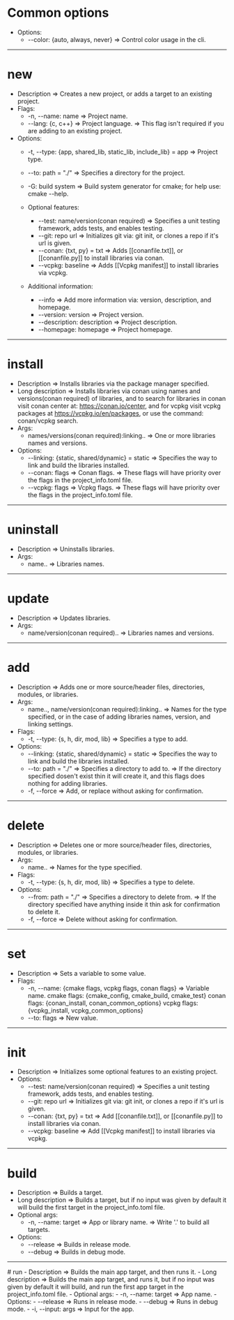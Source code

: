 # Common options
- Options:
	- --color: {auto, always, never} => Control color usage in the cli.
---
# new
- Description => Creates a new project, or adds a target to an existing project.
- Flags:
	- -n, --name: name => Project name.
	- --lang: {c, c++} => Project language.
	=> This flag isn't required if you are adding to an existing project.
- Options:
	- -t, --type: {app, shared_lib, static_lib, include_lib} = app => Project type.
	- --to: path = "./" => Specifies a directory for the project.
	- -G: build system => Build system generator for cmake; for help use: cmake --help. 
		
	- Optional features:
		- --test: name/version(conan required) => Specifies a unit testing framework, adds tests, and enables testing.
		- --git: repo url => Initializes git via: git init, or clones a repo if it's url is given.
		- --conan: {txt, py} = txt => Adds [[conanfile.txt]], or [[conanfile.py]] to install libraries via conan.
		- --vcpkg: baseline => Adds [[Vcpkg manifest]] to install libraries via vcpkg.
		
	- Additional information:
		- --info => Add more information via: version, description, and homepage. 
		- --version: version => Project version.
		- --description: description => Project description. 
		- --homepage: homepage => Project homepage.
---
# install
- Description => Installs libraries via the package manager specified.  
- Long description => Installs libraries via conan using names and versions(conan required) of libraries, and to search for libraries in conan visit conan center at: https://conan.io/center, and for vcpkg visit vcpkg packages at https://vcpkg.io/en/packages, or use the command: conan/vcpkg search.
- Args:
	- names/versions(conan required):linking.. => One or more libraries names and versions. 
- Options:
	- --linking: {static, shared/dynamic} = static => Specifies the way to link and build the libraries installed. 
	- --conan: flags => Conan flags.
	=> These flags will have priority over the flags in the project_info.toml file.
	- --vcpkg: flags => Vcpkg flags.
    => These flags will have priority over the flags in the project_info.toml file.
---
# uninstall
- Description => Uninstalls libraries.
- Args: 
	- name.. => Libraries names.
---
# update
- Description => Updates libraries.
- Args: 
	- name/version(conan required).. => Libraries names and versions.
---
# add
- Description => Adds one or more source/header files, directories, modules, or libraries.
- Args:
	- name.., name/version(conan required):linking.. => Names for the type specified, or in the case of adding libraries names, version, and linking settings.
- Flags:
	- -t, --type: {s, h, dir, mod, lib} => Specifies a type to add.
- Options:
	- --linking: {static, shared/dynamic} = static => Specifies the way to link and build the libraries installed. 
	- --to: path = "./" => Specifies a directory to add to. 
	=> If the directory specified dosen't exist thin it will create it, and this flags does nothing for adding libraries.
	- -f, --force => Add, or replace without asking for confirmation.
---
# delete
- Description => Deletes one or more source/header files, directories, modules, or libraries.
- Args:	
	- name.. => Names for the type specified.
- Flags:
	- -t, --type: {s, h, dir, mod, lib} => Specifies a type to delete.
- Options:
	- --from: path = "./" => Specifies a directory to delete from. 
	=> If the directory specified have anything inside it thin ask for confirmation to delete it.
	- -f, --force => Delete without asking for confirmation.
---
# set
- Description => Sets a variable to some value.
- Flags:
	- -n, --name: {cmake flags, vcpkg flags, conan flags} => Variable name. 
	cmake flags: {cmake_config, cmake_build, cmake_test}
	conan flags: {conan_install, conan_common_options}
	vcpkg flags: {vcpkg_install, vcpkg_common_options}
	- --to: flags => New value.
---
# init
- Description => Initializes some optional features to an existing project.  
- Options:
	- --test: name/version(conan required) => Specifies a unit testing framework, adds tests, and enables testing.
	- --git: repo url => Initializes git via: git init, or clones a repo if it's url is given.
	- --conan: {txt, py} = txt => Add [[conanfile.txt]], or [[conanfile.py]] to install libraries via conan.
	- --vcpkg: baseline => Add [[Vcpkg manifest]] to install libraries via vcpkg.
---
# build 
- Description => Builds a target.
- Long description => Builds a target, but if no input was given by default it will build the first target in the project_info.toml file.
- Optional args:
	- -n, --name: target => App or library name. 
	=> Write '.' to build all targets.
- Options:
	- --release => Builds in release mode. 
	- --debug => Builds in debug mode.

<hr>
# run 
- Description => Builds the main app target, and then runs it.
- Long description => Builds the main app target, and runs it, but if no input was given by default it will build, and run the first app target in the project_info.toml file.
- Optional args:
	- -n, --name: target => App name. 
- Options:
	- --release => Runs in release mode.
	- --debug => Runs in debug mode.
	- -i, --input: args => Input for the app. 